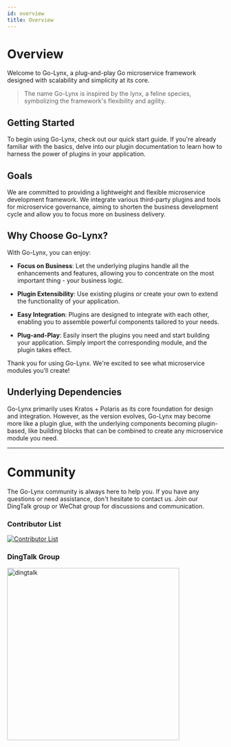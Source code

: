 ```yaml
---
id: overview
title: Overview
---
```


# Overview

Welcome to Go-Lynx, a plug-and-play Go microservice framework designed with scalability and simplicity at its core.

> The name Go-Lynx is inspired by the lynx, a feline species, symbolizing the framework's flexibility and agility.

## Getting Started

To begin using Go-Lynx, check out our quick start guide. If you're already familiar with the basics, delve into our plugin documentation to learn how to harness the power of plugins in your application.

## Goals

We are committed to providing a lightweight and flexible microservice development framework. We integrate various third-party plugins and tools for microservice governance, aiming to shorten the business development cycle and allow you to focus more on business delivery.

## Why Choose Go-Lynx?

With Go-Lynx, you can enjoy:

- **Focus on Business**: Let the underlying plugins handle all the enhancements and features, allowing you to concentrate on the most important thing - your business logic.

- **Plugin Extensibility**: Use existing plugins or create your own to extend the functionality of your application.

- **Easy Integration**: Plugins are designed to integrate with each other, enabling you to assemble powerful components tailored to your needs.

- **Plug-and-Play**: Easily insert the plugins you need and start building your application. Simply import the corresponding module, and the plugin takes effect.

Thank you for using Go-Lynx. We're excited to see what microservice modules you'll create!

## Underlying Dependencies

Go-Lynx primarily uses Kratos + Polaris as its core foundation for design and integration. However, as the version evolves, Go-Lynx may become more like a plugin glue, with the underlying components becoming plugin-based, like building blocks that can be combined to create any microservice module you need.

---

# Community

The Go-Lynx community is always here to help you. If you have any questions or need assistance, don't hesitate to contact us. Join our DingTalk group or WeChat group for discussions and communication.

### Contributor List

<a href="https://github.com/go-lynx/lynx/graphs/contributors">
 <img src="https://contrib.rocks/image?repo=go-lynx/lynx" alt="Contributor List"/>
</a>

### DingTalk Group

<img alt="dingtalk" src="/img/dingtalk.png" width="400"/>